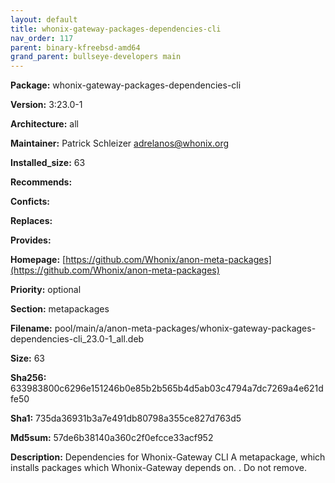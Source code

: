 ```yaml
---
layout: default
title: whonix-gateway-packages-dependencies-cli
nav_order: 117
parent: binary-kfreebsd-amd64
grand_parent: bullseye-developers main
---
```


**Package:** whonix-gateway-packages-dependencies-cli

**Version:** 3:23.0-1

**Architecture:**  all

**Maintainer:**  Patrick Schleizer <adrelanos@whonix.org>

**Installed_size:**  63

**Recommends:**  

**Conficts:**  

**Replaces:**  

**Provides:**  

**Homepage:**  [https://github.com/Whonix/anon-meta-packages](https://github.com/Whonix/anon-meta-packages)

**Priority:**  optional

**Section:** metapackages

**Filename:**  pool/main/a/anon-meta-packages/whonix-gateway-packages-dependencies-cli_23.0-1_all.deb

**Size:**  63

**Sha256:**  633983800c6296e151246b0e85b2b565b4d5ab03c4794a7dc7269a4e621dfe50

**Sha1:**  735da36931b3a7e491db80798a355ce827d763d5

**Md5sum:**  57de6b38140a360c2f0efcce33acf952

**Description:** Dependencies for Whonix-Gateway CLI
 A metapackage, which installs packages which Whonix-Gateway
 depends on.
 .
 Do not remove.


